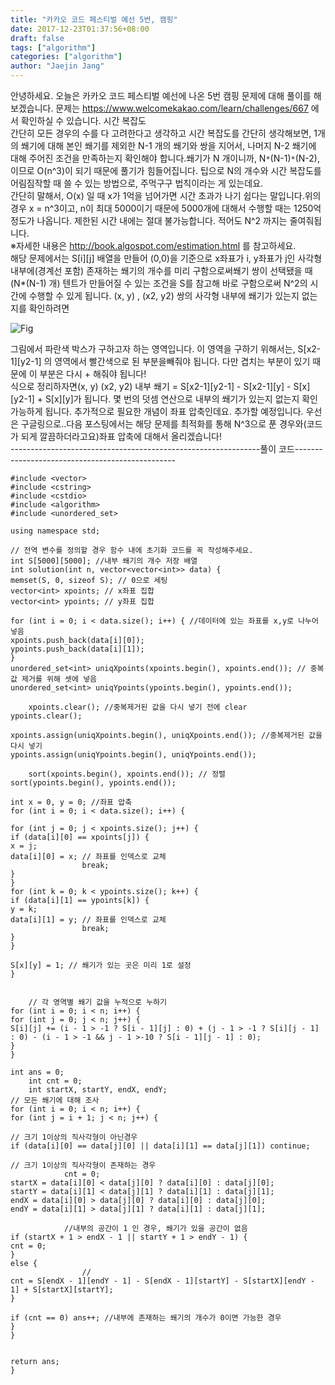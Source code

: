```yaml
---
title: "카카오 코드 페스티벌 예선 5번, 캠핑"
date: 2017-12-23T01:37:56+08:00
draft: false
tags: ["algorithm"]
categories: ["algorithm"]
author: "Jaejin Jang"
---
```


안녕하세요. 오늘은 카카오 코드 페스티벌 예선에 나온 5번 캠핑 문제에 대해 풀이를 해보겠습니다.
문제는 https://www.welcomekakao.com/learn/challenges/667 에서 확인하실 수 있습니다.
시간 복잡도<br>
간단히 모든 경우의 수를 다 고려한다고 생각하고 시간 복잡도를 간단히 생각해보면, 1개의 쐐기에 대해 본인 쐐기를 제외한 N-1 개의 쐐기와 쌍을 지어서, 
나머지 N-2 쐐기에 대해 주어진 조건을 만족하는지 확인해야 합니다.쐐기가 N 개이니까, N`*`(N-1)`*`(N-2), 이므로 O(n^3)이 되기 때문에 풀기가 힘들어집니다.
팁으로 N의 개수와 시간 복잡도를 어림짐작할 때 쓸 수 있는 방법으로, 주먹구구 법칙이라는 게 있는데요.<br>
간단히 말해서, O(x) 일 때 x가 1억을 넘어가면 시간 초과가 나기 쉽다는 말입니다.위의 경우 x = n^3이고, n이 최대 5000이기 때문에 5000개에 대해서 수행할 때는 
1250억 정도가 나옵니다. 제한된 시간 내에는 절대 불가능합니다. 적어도 N^2 까지는 줄여줘됩니다.<br>
※자세한 내용은 http://book.algospot.com/estimation.html 를 참고하세요.<br>
해당 문제에서는 S[i][j] 배열을 만들어 (0,0)을 기준으로 x좌표가 i, y좌표가 j인 사각형 내부에(경계선 포함) 존재하는 쐐기의 개수를 미리 구함으로써쐐기 쌍이 선택됐을 
때(N*(N-1) 개) 텐트가 만들어질 수 있는 조건을 S를 참고해 바로 구함으로써 N^2의 시간에 수행할 수 있게 됩니다. 
(x, y) , (x2, y2) 쌍의 사각형 내부에 쐐기가 있는지 없는지를 확인하려면

![Fig](/posts46_1.jpg "posts46_1.jpg")

그림에서 파란색 박스가 구하고자 하는 영역입니다. 이 영역을 구하기 위해서는, S[x2-1][y2-1] 의 영역에서 빨간색으로 된 부분을빼줘야 됩니다. 
다만 겹치는 부분이 있기 때문에 이 부분은 다시 + 해줘야 됩니다!<br>
식으로 정리하자면(x, y) (x2, y2) 내부 쐐기 = S[x2-1][y2-1] - S[x2-1][y] - S[x][y2-1] + S[x][y]가 됩니다. 몇 번의 덧셈 연산으로 내부의 쐐기가 있는지 없는지 확인 가능하게 
됩니다. 추가적으로 필요한 개념이 좌표 압축인데요. 추가할 예정입니다. 우선은 구글링으로..다음 포스팅에서는 해당 문제를 최적화를 통해 
N^3으로 푼 경우와(코드가 되게 깔끔하더라고요)좌표 압축에 대해서 올리겠습니다!<br>
--------------------------------------------------------------풀이 코드------------------------------------------------
```
#include <vector>
#include <cstring>
#include <cstdio>
#include <algorithm>
#include <unordered_set>

using namespace std;

// 전역 변수를 정의할 경우 함수 내에 초기화 코드를 꼭 작성해주세요.
int S[5000][5000]; //내부 쐐기의 개수 저장 배열
int solution(int n, vector<vector<int>> data) {
memset(S, 0, sizeof S); // 0으로 세팅
vector<int> xpoints; // x좌표 집합
vector<int> ypoints; // y좌표 집합

for (int i = 0; i < data.size(); i++) { //데이터에 있는 좌표를 x,y로 나누어 넣음
xpoints.push_back(data[i][0]);
ypoints.push_back(data[i][1]);
}
unordered_set<int> uniqXpoints(xpoints.begin(), xpoints.end()); // 중복 값 제거를 위해 셋에 넣음
unordered_set<int> uniqYpoints(ypoints.begin(), ypoints.end());
   
    xpoints.clear(); //중복제거된 값을 다시 넣기 전에 clear
ypoints.clear();

xpoints.assign(uniqXpoints.begin(), uniqXpoints.end()); //중복제거된 값을 다시 넣기
ypoints.assign(uniqYpoints.begin(), uniqYpoints.end());
   
    sort(xpoints.begin(), xpoints.end()); // 정렬
sort(ypoints.begin(), ypoints.end());

int x = 0, y = 0; //좌표 압축
for (int i = 0; i < data.size(); i++) {

for (int j = 0; j < xpoints.size(); j++) {
if (data[i][0] == xpoints[j]) {
x = j;
data[i][0] = x; // 좌표를 인덱스로 교체
                break;
}
}
for (int k = 0; k < ypoints.size(); k++) {
if (data[i][1] == ypoints[k]) {
y = k;
data[i][1] = y; // 좌표를 인덱스로 교체
                break;
}
}

S[x][y] = 1; // 쐐기가 있는 곳은 미리 1로 설정
}
   
   
    // 각 영역별 쐐기 값을 누적으로 누하기
for (int i = 0; i < n; i++) {
for (int j = 0; j < n; j++) {
S[i][j] += (i - 1 > -1 ? S[i - 1][j] : 0) + (j - 1 > -1 ? S[i][j - 1] : 0) - (i - 1 > -1 && j - 1 >-10 ? S[i - 1][j - 1] : 0); 
}
}

int ans = 0;
    int cnt = 0;
    int startX, startY, endX, endY;
// 모든 쐐기에 대해 조사
for (int i = 0; i < n; i++) {
for (int j = i + 1; j < n; j++) {

// 크기 1이상의 직사각형이 아닌경우 
if (data[i][0] == data[j][0] || data[i][1] == data[j][1]) continue; 

// 크기 1이상의 직사각형이 존재하는 경우
            cnt = 0;
startX = data[i][0] < data[j][0] ? data[i][0] : data[j][0];
startY = data[i][1] < data[j][1] ? data[i][1] : data[j][1];
endX = data[i][0] > data[j][0] ? data[i][0] : data[j][0];
endY = data[i][1] > data[j][1] ? data[i][1] : data[j][1];
           
            //내부의 공간이 1 인 경우, 쐐기가 있을 공간이 없음 
if (startX + 1 > endX - 1 || startY + 1 > endY - 1) {
cnt = 0;
}
else {
                //
cnt = S[endX - 1][endY - 1] - S[endX - 1][startY] - S[startX][endY - 1] + S[startX][startY]; 
}

if (cnt == 0) ans++; //내부에 존재하는 쐐기의 개수가 0이면 가능한 경우 
}
}


return ans;
}
```
